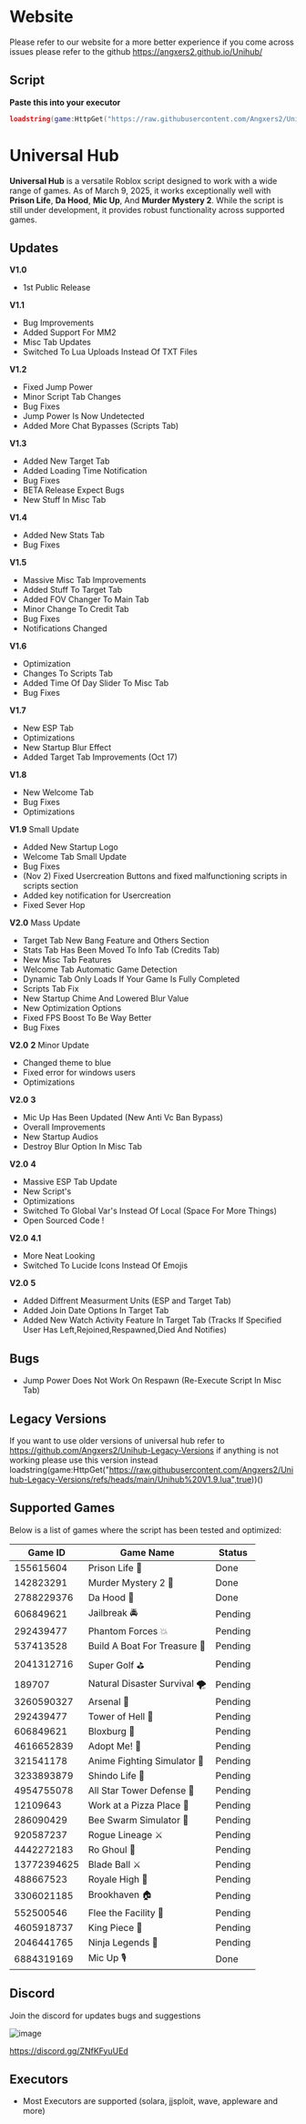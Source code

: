 # Website
Please refer to our website for a more better experience if you come across issues please refer to the github 
https://angxers2.github.io/Unihub/

## Script 
 **Paste this into your executor**
```lua
loadstring(game:HttpGet("https://raw.githubusercontent.com/Angxers2/Unihub/main/Unihub%20V2.0.lua",true))()
```

# Universal Hub

**Universal Hub** is a versatile Roblox script designed to work with a wide range of games. As of March 9, 2025, it works exceptionally well with **Prison Life**, **Da Hood**, **Mic Up**, And **Murder Mystery 2**. While the script is still under development, it provides robust functionality across supported games.

## Updates
**V1.0** 
- 1st Public Release 

**V1.1** 
- Bug Improvements
- Added Support For MM2
- Misc Tab Updates
- Switched To Lua Uploads Instead Of TXT Files

**V1.2**
- Fixed Jump Power
- Minor Script Tab Changes
- Bug Fixes
- Jump Power Is Now Undetected
- Added More Chat Bypasses (Scripts Tab)

**V1.3**
- Added New Target Tab
- Added Loading Time Notification
- Bug Fixes
- BETA Release Expect Bugs
- New Stuff In Misc Tab

**V1.4**
- Added New Stats Tab
- Bug Fixes

**V1.5**
- Massive Misc Tab Improvements
- Added Stuff To Target Tab
- Added FOV Changer To Main Tab
- Minor Change To Credit Tab
- Bug Fixes
- Notifications Changed

**V1.6**
- Optimization
- Changes To Scripts Tab
- Added Time Of Day Slider To Misc Tab
- Bug Fixes

**V1.7**
- New ESP Tab
- Optimizations
- New Startup Blur Effect
- Added Target Tab Improvements (Oct 17)

**V1.8**
- New Welcome Tab
- Bug Fixes
- Optimizations

**V1.9**
Small Update
- Added New Startup Logo
- Welcome Tab Small Update
- Bug Fixes
- (Nov 2) Fixed Usercreation Buttons and fixed malfunctioning scripts in scripts section
- Added key notification for Usercreation
- Fixed Sever Hop

**V2.0** Mass Update
- Target Tab New Bang Feature and Others Section
- Stats Tab Has Been Moved To Info Tab (Credits Tab)
- New Misc Tab Features
- Welcome Tab Automatic Game Detection
- Dynamic Tab Only Loads If Your Game Is Fully Completed
- Scripts Tab Fix
- New Startup Chime And Lowered Blur Value
- New Optimization Options
- Fixed FPS Boost To Be Way Better
- Bug Fixes

**V2.0** **2** Minor Update
- Changed theme to blue
- Fixed error for windows users
- Optimizations

**V2.0** **3** 
- Mic Up Has Been Updated (New Anti Vc Ban Bypass)
- Overall Improvements
- New Startup Audios
- Destroy Blur Option In Misc Tab

**V2.0** **4** 
- Massive ESP Tab Update
- New Script's
- Optimizations
- Switched To Global Var's Instead Of Local (Space For More Things)
- Open Sourced Code !

**V2.0** **4.1** 
- More Neat Looking
- Switched To Lucide Icons Instead Of Emojis

**V2.0** **5** 
- Added Diffrent Measurment Units (ESP and Target Tab)
- Added Join Date Options In Target Tab
- Added New Watch Activity Feature In Target Tab (Tracks If Specified User Has Left,Rejoined,Respawned,Died And Notifies)

## Bugs
- Jump Power Does Not Work On Respawn (Re-Execute Script In Misc Tab)

## Legacy Versions
If you want to use older versions of universal hub refer to https://github.com/Angxers2/Unihub-Legacy-Versions if anything is not working please use this version instead loadstring(game:HttpGet("https://raw.githubusercontent.com/Angxers2/Unihub-Legacy-Versions/refs/heads/main/Unihub%20V1.9.lua",true))()


## Supported Games
Below is a list of games where the script has been tested and optimized:

| Game ID      | Game Name                           | Status  |
|--------------|-------------------------------------|---------|
| 155615604    | Prison Life 🏢                      | Done    |
| 142823291    | Murder Mystery 2 🔪                 | Done    |
| 2788229376   | Da Hood 🔫                          | Done    |
| 606849621    | Jailbreak 🚔                        | Pending |
| 292439477    | Phantom Forces 💥                   | Pending |
| 537413528    | Build A Boat For Treasure 🚤        | Pending |
| 2041312716   | Super Golf ⛳                       | Pending |
| 189707       | Natural Disaster Survival 🌪️       | Pending |
| 3260590327   | Arsenal 🔫                          | Pending |
| 292439477    | Tower of Hell 🗼                    | Pending |
| 606849621    | Bloxburg 🏡                         | Pending |
| 4616652839   | Adopt Me! 🐶                        | Pending |
| 321541178    | Anime Fighting Simulator 💪         | Pending |
| 3233893879   | Shindo Life 🍥                      | Pending |
| 4954755078   | All Star Tower Defense 🌟           | Pending |
| 12109643     | Work at a Pizza Place 🍕            | Pending |
| 286090429    | Bee Swarm Simulator 🐝              | Pending |
| 920587237    | Rogue Lineage ⚔️                   | Pending |
| 4442272183   | Ro Ghoul 👻                         | Pending |
| 13772394625  | Blade Ball ⚔️                      | Pending |
| 488667523    | Royale High 👑                      | Pending |
| 3306021185   | Brookhaven 🏠                       | Pending |
| 552500546    | Flee the Facility 🏃               | Pending |
| 4605918737   | King Piece 👑                       | Pending |
| 2046441765   | Ninja Legends 🥷                   | Pending |
| 6884319169   | Mic Up 🎙                           | Done    |

## Discord

Join the discord for updates bugs and suggestions 

![image](https://github.com/user-attachments/assets/87cb3319-ab00-41a3-b00a-7cae0cb1903b)


https://discord.gg/ZNfKFyuUEd 

## Executors
- Most Executors are supported (solara, jjsploit, wave, appleware and more)




